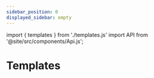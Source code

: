 ```yaml
---
sidebar_position: 0
displayed_sidebar: empty
---
```

import { templates } from './templates.js'
import API from '@site/src/components/Api.js';

# Templates

<br></br>
<br></br>

<API title="" data={templates.list} />
